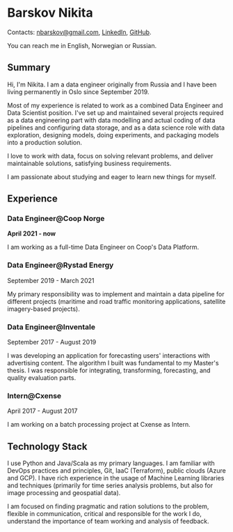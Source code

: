 # Barskov Nikita

Contacts: [nbarskov@gmail.com](mailto:nbarskov@gmail.com), 
[LinkedIn](https://www.linkedin.com/in/nikitabarskov/), 
[GitHub](https://github.com/nikitabarskov).

You can reach me in English, Norwegian or Russian.

## Summary

Hi, I'm Nikita. I am a data engineer originally from Russia and 
I have been living permanently in Oslo since September 2019. 
    
Most of my experience is related to work as a combined Data Engineer 
and Data Scientist position. I've set up and maintained several projects 
required as a data engineering part with data modelling and actual coding of
data pipelines and configuring data storage, and as a data science 
role with data exploration, designing models, doing experiments, 
and packaging models into a production solution.
    
I love to work with data, focus on solving relevant problems, 
and deliver maintainable solutions, satisfying business requirements.

I am passionate about studying and eager to learn new things for myself.

## Experience

### Data Engineer@Coop Norge

**April 2021 - now**

I am working as a full-time Data Engineer on Coop's Data Platform.

### Data Engineer@Rystad Energy

September 2019 - March 2021

My primary responsibility was to implement and maintain a data pipeline for 
different projects (maritime and road traffic monitoring applications, 
satellite imagery-based projects).

### Data Engineer@Inventale

September 2017 - August 2019

I was developing an application for forecasting users' interactions with 
advertising content. The algorithm I built was fundamental to my Master's thesis.
I was responsible for integrating, transforming, forecasting, and quality evaluation parts.


### Intern@Cxense

April 2017 - August 2017

I am working on a batch processing project at Cxense as Intern.


## Technology Stack

I use Python and Java/Scala as my primary languages. I am familiar with 
DevOps practices and principles, Git, IaaC (Terraform), 
public clouds (Azure and GCP). I have rich experience in the usage of Machine Learning
libraries and techniques (primarily for time series analysis problems, but 
also for image processing and geospatial data).

I am focused on finding pragmatic and ration solutions to the problem, 
flexible in communication, critical and responsible for the work I do,
understand the importance of team working and analysis of feedback.
